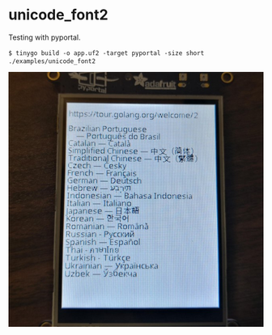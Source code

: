 # unicode\_font2

Testing with pyportal.  

```
$ tinygo build -o app.uf2 -target pyportal -size short ./examples/unicode_font2
```

![](unicode_font2.jpg)
